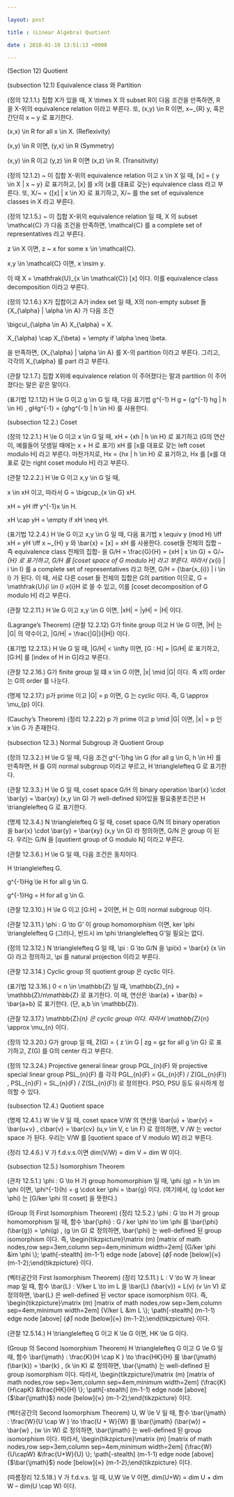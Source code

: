 ```yaml
---

layout: post

title : (Linear Algebra) Quotient

date : 2018-01-19 13:51:13 +0900

---
```


(Section 12) Quotient

(subsection 12.1) Equivalence class 와 Partition

(정의 12.1.1.) 집합 X가 있을 때, X \times X 의 subset R이 다음 조건을 만족하면, R 을 X-위의 equivalence relation 이라고 부른다. 또, (x,y) \in R 이면, x~_{R} y, 혹은 간단히 x ~ y 로 표기한다.

(x,x) \in R for all x \in X. (Reflexivity)

(x,y) \in R 이면, (y,x) \in R (Symmetry)

(x,y) \in R 이고 (y,z) \in R 이면 (x,z) \in R. (Transitivity)

(정의 12.1.2) ~ 이 집합 X-위의 equivalence relation 이고 x \in X 일 때, \[x] = { y \in X | x ~ y} 로 표기하고, [x] 를 x의 (x를 대표로 갖는) equivalence class 라고 부른다. 또, X/~ = {[x] | x \in X} 로 표기하고, X/~ 를 the set of equivalence classes in X 라고 부른다.

(정의 12.1.5.) ~ 이 집합 X-위의 equivalence relation 일 때, X 의 subset \mathcal{C} 가 다음 조건을 만족하면, \mathcal{C} 를 a complete set of representatives 라고 부른다.

z \in X 이면, z ~ x for some x \in \mathcal{C}.

x,y \in \mathcal{C} 이면, x \nsim y.

이 때 X = \mathfrak{U}_{x \in \mathcal{C}} [x] 이다. 이를 equivalence class decomposition 이라고 부른다.

(정의 12.1.6.) X가 집합이고 A가 index set 일 때, X의 non-empty subset 들 {X_{\alpha} | \alpha \in A} 가 다음 조건

\bigcul_{\alpha \in A} X_{\alpha} = X.

X_{\alpha} \cap X_{\beta} = \empty if \alpha \neq \beta.

을 만족하면, {X_{\alpha} | \alpha \in A} 를 X-의 partition 이라고 부른다. 그리고, 각각의 X_{\alpha} 를 part 라고 부른다.

(관찰 12.1.7.) 집합 X위에 equivalence relation 이 주어졌다는 말과 partition 이 주어졌다는 말은 같은 말이다.

(표기법 12.1.12) H \le G 이고 g \in G 일 때, 다음 표기법 g^{-1} H g = {g^{-1} hg | h \in H} , gHg^{-1} = {ghg^{-1} | h \in H} 를 사용한다.

(subsection 12.2.) Coset

(정의 12.2.1.) H \le G 이고 x \in G 일 때, xH = {xh | h \in H} 로 표기하고 (G의 연산이, 예를들어 덧셈일 때에는 x + H 로 표기) xH 를 [x를 대표로 갖는 left coset modulo H] 라고 부른다. 마찬가지로, Hx = {hx | h \in H} 로 표기하고, Hx 를 [x를 대표로 갖는 right coset modulo H] 라고 부른다.

(관찰 12.2.2.) H \le G 이고 x,y \in G 일 때, 

x \in xH 이고, 따라서 G = \bigcup_{x \in G} xH.

xH = yH iff y^{-1}x \in H.

xH \cap yH = \empty if xH \neq yH.

(표기법 12.2.4.) H \le G 이고 x,y \in G 일 때, 다음 표기법 x \equiv y (mod H) \iff xH = yH \iff x ~_{H} y 와 \bar{x} = [x] = xH 를 사용한다. coset들 전체의 집합 – 즉 equivalence class 전체의 집합- 을 G/H = \frac{G}{H} = {xH | x \in G} = G/~_{H} 로 표기하고, G/H 를 [coset space of G modulo H] 라고 부른다. 따라서 {x_{i} | i \in I} 를 a complete set of representatives 라고 하면, G/H = {\bar{x_{i}} | i \in I} 가 된다. 이 때, 서로 다른 coset 들 전체의 집합은 G의 partition 이므로, G = \mathfrak{U}_{i \in I} x_{i}H 로 쓸 수 있고, 이를 [coset decomposition of G modulo H] 라고 부른다. 

(관찰 12.2.11.) H \le G 이고 x,y \in G 이면, |xH| = |yH| = |H| 이다.

(Lagrange’s Theorem) (관찰 12.2.12) G가 finite group 이고 H \le G 이면, |H| 는 |G| 의 약수이고, |G/H| = \frac{|G|}{|H|} 이다.

(표기법 12.2.13.) H \le G 일 때, |G/H| < \infty 이면, [G : H] = |G/H| 로 표기하고, [G:H] 를 [index of H in G]라고 부른다.

(관찰 12.2.16.) G가 finite group 일 떄 x \in G 이면, |x| \mid |G| 이다. 즉 x의 order 는 G의 order 를 나눈다.

(명제 12.2.17.) p가 prime 이고 |G| = p 이면, G 는 cyclic 이다. 즉, G \approx \mu_{p} 이다.

(Cauchy’s Theorem) (정리 12.2.22) p 가 prime 이고 p \mid |G| 이면, |x| = p 인 x \in G 가 존재한다.

(subsection 12.3.) Normal Subgroup 과 Quotient Group

(정의 12.3.2.) H \le G 일 때, 다음 조건 g^{-1}hg \in G (for all g \in G, h \in H) 를 만족하면, H 를 G의 normal subgroup 이라고 부르고, H \trianglelefteq G 로 표기한다.

(관찰 12.3.3.) H \le G 일 때, coset space G/H 의 binary operation \bar{x} \cdot \bar{y} = \bar{xy} (x,y \in G) 가 well-defined 되어있을 필요충분조건은 H \trianglelefteq G 로 표기한다.

(명제 12.3.4.) N \trianglelefteq G 일 때, coset space G/N 의 binary operation 을 bar{x} \cdot \bar{y} = \bar{xy} (x,y \in G) 라 정의하면, G/N 은 group 이 된다. 우리는 G/N 을 [quotient group of G modulo N] 이라고 부른다.

(관찰 12.3.6.) H \le G 일 때, 다음 조건은 동치이다.

H \trianglelefteq G.

g^{-1}Hg \le H for all g \in G.

g^{-1}Hg = H for all g \in G.

(관찰 12.3.10.) H \le G 이고 [G:H] = 2이면, H 는 G의 normal subgroup 이다.

(관찰 12.3.11.) \phi : G \to G’ 이 group homomorphism 이면, ker \phi \trianglelefteq G (그러나, 반드시 im \phi \trianglelefteq G’일 필요는 없다.

(정의 12.3.12.) N \trianglelefteq G 일 때, \pi : G \to G/N 을 \pi(x) = \bar{x} (x \in G) 라고 정의하고, \pi 를 natural projection 이라고 부른다.

(관찰 12.3.14.) Cyclic group 의 quotient group 은 cyclic 이다.

(표기법 12.3.16.) 0 < n \in \mathbb{Z} 일 때, \mathbb{Z}_{n} = \mathbb{Z}/n\mathbb{Z} 로 표기한다. 이 때, 연산은 \bar{a} + \bar{b} = \bar{a+b} 로 표기한다. (단, a,b \in \mathbb{Z}).

(관찰 12.3.17.) \mathbb{Z}_{n} 은 cyclic group 이다. 따라서 \mathbb{Z}_{n} \approx \mu_{n} 이다.

(정의 12.3.20.) G가 group 일 때, Z(G) = { z \in G | zg = gz for all g \in G} 로 표기하고, Z(G) 를 G의 center 라고 부른다.

(정의 12.3.24.) Projective general linear group PGL_{n}(F) 와 projective special linear group PSL_{n}(F) 를 각각 PGL_{n}(F) = GL_{n}(F) / Z(GL_{n}(F)) , PSL_{n}(F) = SL_{n}(F) / Z(SL_{n}(F)) 로 정의한다. PSO, PSU 등도 유사하게 정의할 수 있다.

(subsection 12.4.) Quotient space

(명제 12.4.1.) W \le V 일 때, coset space V/W 의 연산을 \bar{u} + \bar{v} = \bar{u+v} , c\bar{v} = \bar{cv} (u,v \in V, c \in F) 로 정의하면, V /W 는 vector space 가 된다. 우리는 V/W 를 [quotient space of V modulo W] 라고 부른다.

(정리 12.4.6.) V 가 f.d.v.s.이면 dim(V/W) = dim V = dim W 이다.

(subsection 12.5.) Isomorphism Theorem

(관차 12.5.1.) \phi : G \to H 가 group homomorphism 일 때, \phi (g) = h \in im \phi 이면, \phi^{-1}(h) = g \cdot ker \phi = \bar{g} 이다. (여기에서, (g \cdot ker \phi) 는 [G/ker \phi 의 coset] 을 뜻한다.)

(Group 의 First Isomorphism Theorem) (정리 12.5.2.) \phi : G \to H 가 group homomorphism 일 때, 함수 \bar{\phi} : G / ker \phi \to \im \phi 를 \bar{\phi} (\bar{g}) = \phi(g) , (g \in G) 로 정의하면, \bar{\phi} 는 well-defined 된 group isomorphism 이다. 즉, \begin{tikzpicture}\matrix (m) [matrix of math nodes,row sep=3em,column sep=4em,minimum width=2em] {G/ker \phi &im \phi \\}; \path[-stealth] (m-1-1) edge node [above] {$\bar{\phi}$} node [below]{$\approx$} (m-1-2);\end{tikzpicture} 이다.

(벡터공간의 First Isomorphism Theorem) (정리 12.5.11.) L : V \to W 가 linear map 일 때, 함수 \bar{L} : V/ker L \to im L 을 \bar{L} (\bar{v}) = L(v) (v \in V) 로 정의하면, \bar{L} 은 well-defined 된 vector space isomorphism 이다. 즉, \begin{tikzpicture}\matrix (m) [matrix of math nodes,row sep=3em,column sep=4em,minimum width=2em] {V/ker L &im L \\}; \path[-stealth] (m-1-1) edge node [above] {$\bar{\phi}$} node [below]{$\approx$} (m-1-2);\end{tikzpicture} 이다.

(관찰 12.5.14.) H \trianglelefteq G 이고 K \le G 이면, HK \le G 이다.

(Group 의 Second Isomorphism Theorem) H \trianglelefteq G 이고 G \le G 일 때, 함수 \bar{\jmath} : \frac{K}{H \cap K } \to \frac{HK}{H} 를 \bar{\jmath} (\bar{k}) = \bar{k} , (k \in K) 로 정의하면, \bar{\jmath} 는 well-defined 된 group isomorphism 이다. 따라서, \begin{tikzpicture}\matrix (m) [matrix of math nodes,row sep=3em,column sep=4em,minimum width=2em] {\frac{K}{H\capK} &\frac{HK}{H} \\}; \path[-stealth] (m-1-1) edge node [above] {$\bar{\jmath}$} node [below]{$\approx$} (m-1-2);\end{tikzpicture} 이다.

(벡터공간의 Second Isomorphism Theorem) U, W \le V  일 때, 함수 \bar{\jmath} : \frac{W}{U \cap W } \to \frac{U + W}{W} 를 \bar{\jmath} (\bar{w}) = \bar{w} , (w \in W) 로 정의하면, \bar{\jmath} 는 well-defined 된 group isomorphism 이다. 따라서, \begin{tikzpicture}\matrix (m) [matrix of math nodes,row sep=3em,column sep=4em,minimum width=2em] {\frac{W}{U\capW} &\frac{U+W}{U} \\}; \path[-stealth] (m-1-1) edge node [above] {$\bar{\jmath}$} node [below]{$\approx$} (m-1-2);\end{tikzpicture} 이다.

(따름정리 12.5.18.) V 가 f.d.v.s. 일 때, U,W \le V 이면, dim(U+W) = dim U + dim W – dim(U \cap W) 이다.

